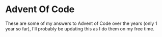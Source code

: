 # Advent Of Code
These are some of my answers to Advent of Code over the years (only 1 year so far), I'll probably be updating this as I do them on my free time.
